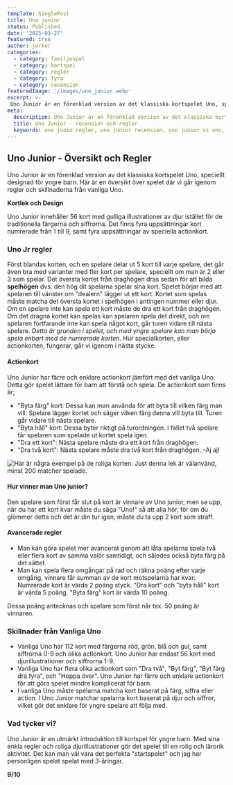 ```yaml
---
template: SinglePost
title: Uno junior
status: Published
date: '2025-03-27'
featured: true
author: jerker
categories:
  - category: familjespel
  - category: kortspel
  - category: regler
  - category: fyra
  - category: recension
featuredImage: '/images/uno_junior.webp'
excerpt: >-
 Uno Junior är en förenklad version av det klassiska kortspelet Uno, speciellt designad för yngre barn. Här är en översikt över spelet där vi går igenom regler och skillnaderna från vanliga Uno.
meta:
  description: Uno Junior är en förenklad version av det klassiska kortspelet Uno, speciellt designad för yngre barn. Här är en översikt över spelet där vi går igenom regler och skillnaderna från vanliga Uno.
  title: Uno Junior - recension och regler
  keywords: uno junio regler, uno junior recension, uno junior vs uno, uno junior barn
---
```


## Uno Junior - Översikt och Regler

Uno Junior är en förenklad version av det klassiska kortspelet Uno, speciellt designad för yngre barn. Här är en översikt över spelet där vi går igenom regler och skillnaderna från vanliga Uno.

**Kortlek och Design**

Uno Junior innehåller 56 kort med gulliga illustrationer av djur istället för de traditionella färgerna och siffrorna. Det finns fyra uppsättningar kort numrerade från 1 till 9, samt fyra uppsättningar av speciella actionkort.

### Uno Jr regler

Först blandas korten, och en spelare delar ut 5 kort till varje spelare, det går även bra med varianter med fler kort per spelare, speciellt om man är 2 eller 3 som spelar. Det översta kortet från draghögen dras sedan för att bilda 
**spelhögen** dvs. den hög dit spelarna spelar sina kort. 
Spelet börjar med att spelaren till vänster om "dealern" lägger ut ett kort. Kortet som spelas måste matcha det översta kortet i spelhögen i antingen nummer eller djur. Om en spelare inte kan spela ett kort måste de dra ett kort från draghögen. Om det dragna kortet kan spelas kan spelaren spela det direkt, och om spelaren fortfarande inte kan spela något kort, går turen vidare till nästa spelare. *Detta är grunden i spelet, och med yngre spelare kan man börja spela enbart med de numrerade korten*.
Hur specialkorten, eller actionkorten, fungerar, går vi igenom i nästa stycke. 

#### Actionkort
Uno Junior har färre och enklare actionkort jämfört med det vanliga Uno. Detta gör spelet lättare för barn att förstå och spela. De actionkort som finns är;
- "Byta färg" kort: Dessa kan man använda för att byta till vilken färg man vill. Spelare lägger kortet och säger vilken färg denna vill byta till. Turen går vidare till nästa spelare.
- "Byta håll" kort: Dessa byter riktigt på turordningen. I fallet två spelare får spelaren som spelade ut kortet spela igen.
- "Dra ett kort": Nästa spelare måste dra ett kort från draghögen.
- "Dra två kort": Nästa spelare måste dra två kort från draghögen. -Aj aj!

![Här är några exempel på de roliga korten. Just denna lek är välanvänd, minst 200 matcher spelade.](/images/unojr_kort.webp)

#### Hur vinner man Uno junior?
Den spelare som först får slut på kort är vinnare av Uno junior, men se upp, när du har ett kort kvar måste du säga "Uno!" så att alla hör, för om du glömmer detta och det är din tur igen, måste du ta upp 2 kort som straff.

#### Avancerade regler
- Man kan göra spelet mer avancerat genom att låta spelarna spela två eller flera kort av samma valör samtidigt, och således också byta färg på det sättet.
- Man kan spela flera omgångar på rad och räkna poäng efter varje omgång, vinnare får summan av de kort motspelarna har kvar: 
Numrerade kort är värda 2 poäng styck.
"Dra kort" och "byta håll" kort är värda 5 poäng.
"Byta färg" kort är värda 10 poäng.

Dessa poäng antecknas och spelare som först når tex. 50 poäng är vinnaren. 

### Skillnader från Vanliga Uno

- Vanliga Uno har 112 kort med färgerna röd, grön, blå och gul, samt siffrorna 0-9 och olika actionkort. Uno Junior har endast 56 kort med djurillustrationer och siffrorna 1-9.
- Vanliga Uno har flera olika actionkort som "Dra två", "Byt färg", "Byt färg dra fyra", och "Hoppa över". Uno Junior har färre och enklare actionkort för att göra spelet mindre komplicerat för barn.
- I vanliga Uno måste spelarna matcha kort baserat på färg, siffra eller action. I Uno Junior matchar spelarna kort baserat på djur och siffror, vilket gör det enklare för yngre spelare att följa med.

### Vad tycker vi?

Uno Junior är en utmärkt introduktion till kortspel för yngre barn. Med sina enkla regler och roliga djurillustrationer gör det spelet till en rolig och lärorik aktivitet. Det kan man väl vara det perfekta "startspelet" och jag har personligen spelat spelat med 3-åringar.

**9/10**